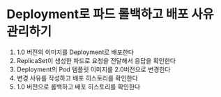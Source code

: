 # Deployment로 파드 롤백하고 배포 사유 관리하기

1. 1.0 버전의 이미지를 Deployment로 배포한다
2. ReplicaSet이 생성한 파드로 요청을 전달해서 응답을 확인한다
3. Deployment의 Pod 템플릿 이미지를 2.0버전으로 변경한다
4. 변경 사유를 작성하고 배포 히스토리를 확인한다
5. 1.0 버전으로 롤백하고 배포 히스토리를 확인한다